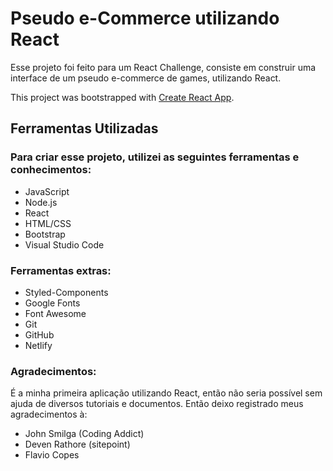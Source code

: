 # Pseudo e-Commerce utilizando React

Esse projeto foi feito para um React Challenge, consiste em construir uma interface de um pseudo e-commerce de games, utilizando React.

This project was bootstrapped with [Create React App](https://github.com/facebook/create-react-app).

## Ferramentas Utilizadas

### Para criar esse projeto, utilizei as seguintes ferramentas e conhecimentos:

- JavaScript
- Node.js
- React
- HTML/CSS
- Bootstrap
- Visual Studio Code

### Ferramentas extras:

- Styled-Components
- Google Fonts
- Font Awesome
- Git
- GitHub
- Netlify


### Agradecimentos:

É a minha primeira aplicação utilizando React, então não seria possível sem ajuda de diversos tutoriais e documentos.
Então deixo registrado meus agradecimentos à:
- John Smilga (Coding Addict)
- Deven Rathore (sitepoint)
- Flavio Copes